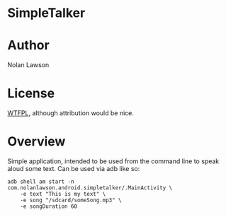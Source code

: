 SimpleTalker
=========

Author
======
Nolan Lawson

License
=======
[WTFPL][1], although attribution would be nice.


Overview
========
Simple application, intended to be used from the command line to speak aloud some text.  Can be used via adb like so:

```
adb shell am start -n com.nolanlawson.android.simpletalker/.MainActivity \
    -e text "This is my text" \
    -e song "/sdcard/someSong.mp3" \
    -e songDuration 60
```

[1]: http://sam.zoy.org/wtfpl/
